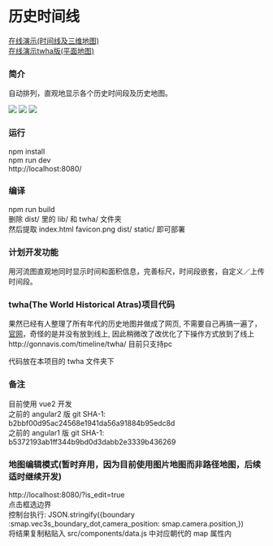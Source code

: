 <h1>历史时间线</h1>

<a href="http://gonnavis.com/timeline/" target="_blank">在线演示(时间线及三维地图)</a>
<br/>
<a href="http://gonnavis.com/timeline/twha/" target="_blank">在线演示twha版(平面地图)</a>

<h3>简介</h3>
<p>自动排列，直观地显示各个历史时间段及历史地图。</p>

<!-- <img src="http://gonnavis.com/timeline/preview2.png"> -->
<img src="https://raw.githubusercontent.com/gonnavis/Timeline/master/other/screenshoot.png">
<img src="https://raw.githubusercontent.com/gonnavis/Timeline/master/other/screenshoot_2.jpg">
<img src="https://raw.githubusercontent.com/gonnavis/Timeline/master/other/screenshoot_twha.jpg">

<h3>运行</h3>
<p>
  npm install<br>
  npm run dev<br>
  http://localhost:8080/<br>
</p>

<h3>编译</h3>
<p>
  npm run build<br>
  删除 dist/ 里的 lib/ 和 twha/ 文件夹<br>
  然后提取 index.html favicon.png dist/ static/ 即可部署 <br>
</p>

<h3>计划开发功能</h3>
<p>用河流图直观地同时显示时间和面积信息，完善标尺，时间段嵌套，自定义／上传时间段。 </p>

<h3>twha(The World Historical Atras)项目代码</h3>
<p>果然已经有人整理了所有年代的历史地图并做成了网页, 不需要自己再搞一遍了，<a href="http://x768.com/w/twha.ja" target="_blank">官网</a>，奇怪的是并没有放到线上, 因此稍微改了改优化了下操作方式放到了线上 http://gonnavis.com/timeline/twha/ 目前只支持pc</p>
<p>代码放在本项目的 twha 文件夹下</p>

<h3>备注</h3>
<p>
  目前使用 vue2 开发<br>
  之前的 angular2 版 git SHA-1: b2bbf00d95ac24568e1941da56a91884b95edc8d<br>
  之前的 angular1 版 git SHA-1: b5372193ab1ff344b9bd0d3dabb2e3339b436269
</p>

<h3>地图编辑模式(暂时弃用，因为目前使用图片地图而非路径地图，后续适时继续开发)</h3>
<p>
  http://localhost:8080/?is_edit=true<br>
  点击框选边界<br>
  控制台执行:  JSON.stringify({boundary :smap.vec3s_boundary_dot,camera_position: smap.camera.position,})<br>
  将结果复制粘贴入 src/components/data.js 中对应朝代的 map 属性内<br>
</p>

